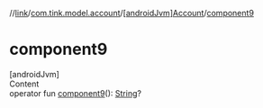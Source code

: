 //[link](../../index.md)/[com.tink.model.account](../index.md)/[[androidJvm]Account](index.md)/[component9](component9.md)



# component9  
[androidJvm]  
Content  
operator fun [component9](component9.md)(): [String](https://kotlinlang.org/api/latest/jvm/stdlib/kotlin/-string/index.html)?  



